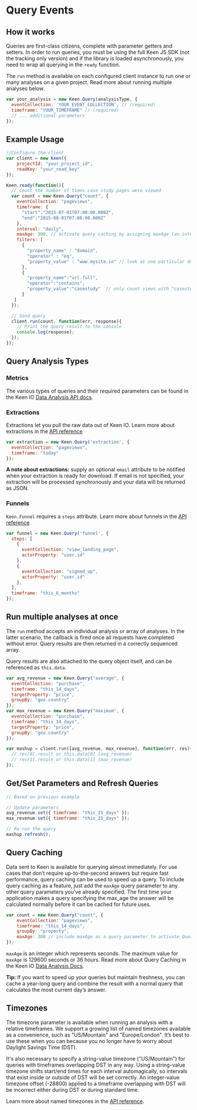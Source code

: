 # Query Events

## How it works

Queries are first-class citizens, complete with parameter getters and setters. In order to run queries, you must be using the full Keen JS SDK (not the tracking only version) and if the library is loaded asynchronously, you need to wrap all querying in the `ready` function.

The `run` method is available on each configured client instance to run one or many analyses on a given project. Read more about running multiple analyses below.

```javascript
var your_analysis = new Keen.Query(analysisType, {
  eventCollection: 'YOUR_EVENT_COLLECTION', // (required)
  timeframe: "YOUR_TIMEFRAME" // (required)
  // ... additional parameters
});
```

## Example Usage

```javascript
//Configure the client
var client = new Keen({
    projectId: "your_project_id",
    readKey: "your_read_key"
});

Keen.ready(function(){
  // Count the number of times case study pages were viewed
  var count = new Keen.Query("count", {
    eventCollection: "pageviews",
    timeframe: {
      "start":"2015-07-01T07:00:00.000Z",
      "end":"2015-08-01T07:00:00.000Z"
    },
    interval: "daily",
    maxAge: 300, // activate query caching by assigning maxAge (an integer representing seconds)
    filters: [
      {
        "property_name" : "domain",
        "operator" : "eq",
        "property_value" : "www.mysite.io" // look at one particular domain only
      },
      {
        "property_name":"url.full",
        "operator":"contains",
        "property_value":"casestudy"  // only count views with "casestudy" in the page URL
      }
   ]
  });

  // Send query
  client.run(count, function(err, response){
    // Print the query result to the console
    console.log(response);
  });
});
```
## Query Analysis Types

### Metrics

The various types of queries and their required parameters can be found in the Keen IO [Data Analysis API docs](https://keen.io/docs/data-analysis/metrics/).

### Extractions

Extractions let you pull the raw data out of Keen IO.  Learn more about extractions in the [API reference](https://keen.io/docs/data-analysis/extractions)

```javascript
var extraction = new Keen.Query('extraction', {
  eventCollection: "pageviews",
  timeframe: "today"
});
```

**A note about extractions:** supply an optional `email` attribute to be notified when your extraction is ready for download. If email is not specified, your extraction will be processed synchronously and your data will be returned as JSON.

### Funnels

`Keen.Funnel` requires a `steps` attribute.  Learn more about funnels in the [API reference](https://keen.io/docs/data-analysis/funnels/#steps)

```javascript
var funnel = new Keen.Query('funnel', {
  steps: [
    {
  	  eventCollection: "view_landing_page",
  	  actorProperty: "user.id"
    },
    {
  	  eventCollection: "signed_up",
  	  actorProperty: "user.id"
    },
  ],
  timeframe: "this_6_months"
});
```

## Run multiple analyses at once

The `run` method accepts an individual analysis or array of analyses. In the latter scenario, the callback is fired once all requests have completed without error. Query results are then returned in a correctly sequenced array.

Query results are also attached to the query object itself, and can be referenced as `this.data`.

```javascript
var avg_revenue = new Keen.Query("average", {
  eventCollection: "purchase",
  timeframe: "this_14_days",
  targetProperty: "price",
  groupBy: "geo.country"
});
var max_revenue = new Keen.Query("maximum", {
  eventCollection: "purchase",
  timeframe: "this_14_days",
  targetProperty: "price",
  groupBy: "geo.country"
});

var mashup = client.run([avg_revenue, max_revenue], function(err, res){
  // res[0].result or this.data[0] (avg_revenue)
  // res[1].result or this.data[1] (max_revenue)
});  
```
## Get/Set Parameters and Refresh Queries

```javascript
// Based on previous example

// Update parameters
avg_revenue.set({ timeframe: "this_21_days" });
max_revenue.set({ timeframe: "this_21_days" });

// Re-run the query
mashup.refresh();
```
## Query Caching

Data sent to Keen is available for querying almost immediately. For use cases that don’t require up-to-the-second answers but require fast performance, query caching can be used to speed up a query. To include query caching as a feature, just add the `maxAge` query parameter to any other query parameters you’ve already specified. The first time your application makes a query specifying the max_age the answer will be calculated normally before it can be cached for future uses.

```javascript
var count = new Keen.Query("count", {
    eventCollection: "pageviews",
    timeframe: "this_14_days",
    groupBy: "property",
    maxAge: 300 // include maxAge as a query parameter to activate Query Caching
});
```
`maxAge` is an integer which represents seconds. The maximum value for `maxAge` is 129600 seconds or 36 hours. Read more about Query Caching in the Keen IO [Data Analysis Docs](https://keen.io/docs/data-analysis/caching/).

**Tip:** If you want to speed up your queries but maintain freshness, you can cache a year-long query and combine the result with a normal query that calculates the most current day’s answer.

## Timezones

The timezone parameter is available when running an analysis with a relative timeframes. We support a growing list of named timezones available as a convenience, such as "US/Mountain" and "Europe/London". It’s best to use these when you can because you no longer have to worry about Daylight Savings Time (DST).

It's also necessary to specify a string-value timezone ("US/Mountain") for queries with timeframes overlapping DST in any way. Using a string-value timezone shifts start/end times for each interval automagically, so intervals that exist inside or outside of DST will be set correctly. An integer-value timezone offset (-28800) applied to a timeframe overlapping with DST will be incorrect either during DST or during standard time.

Learn more about named timezones in the [API reference](https://keen.io/docs/api/#timezone).
